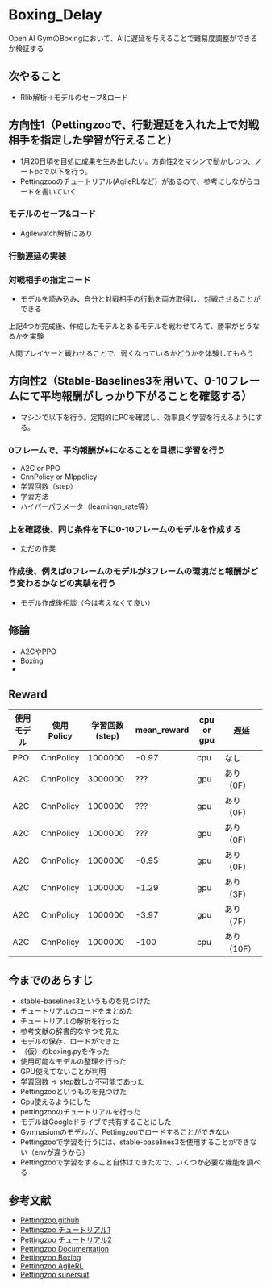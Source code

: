 # Boxing_Delay
Open AI GymのBoxingにおいて、AIに遅延を与えることで難易度調整ができるか検証する

## 次やること
- Rlib解析→モデルのセーブ&ロード

## 方向性1（Pettingzooで、行動遅延を入れた上で対戦相手を指定した学習が行えること）
- 1月20日頃を目処に成果を生み出したい。方向性2をマシンで動かしつつ、ノートpcで以下を行う。
- Pettingzooのチュートリアル(AgileRLなど）があるので、参考にしながらコードを書いていく
### モデルのセーブ&ロード
- Agilewatch解析にあり
### 行動遅延の実装
### 対戦相手の指定コード
- モデルを読み込み、自分と対戦相手の行動を両方取得し、対戦させることができる

上記4つが完成後、作成したモデルとあるモデルを戦わせてみて、勝率がどうなるかを実験

人間プレイヤーと戦わせることで、弱くなっているかどうかを体験してもらう


## 方向性2（Stable-Baselines3を用いて、0-10フレームにて平均報酬がしっかり下がることを確認する）
- マシンで以下を行う。定期的にPCを確認し、効率良く学習を行えるようにする。
### 0フレームで、平均報酬が+になることを目標に学習を行う
- A2C or PPO
- CnnPolicy or Mlppolicy
- 学習回数（step）
- 学習方法
- ハイパーパラメータ（learningn_rate等）
  
### 上を確認後、同じ条件を下に0-10フレームのモデルを作成する
- ただの作業

### 作成後、例えば0フレームのモデルが3フレームの環境だと報酬がどう変わるかなどの実験を行う
- モデル作成後相談（今は考えなくて良い）

## 修論
- A2CやPPO
- Boxing
- 


## Reward
|使用モデル|使用Policy| 学習回数(step) | mean_reward| cpu or gpu| 遅延 |
| ---- | ---- | ---- | ---- | ---- | ----|
| PPO | CnnPolicy | 1000000  | -0.97 | cpu | なし |
| A2C | CnnPolicy | 3000000  | ??? | gpu | あり（0F） |
| A2C | CnnPolicy | 1000000  | ??? | gpu | あり（0F） | イマココ
| A2C | CnnPolicy | 1000000  | ??? | gpu | あり（0F） |
| A2C | CnnPolicy | 1000000  | -0.95 | gpu | あり（0F） |
| A2C | CnnPolicy | 1000000  | -1.29 | gpu | あり（3F） |
| A2C | CnnPolicy | 1000000  | -3.97 | gpu | あり（7F） |
| A2C | CnnPolicy | 1000000  | -100 | cpu | あり（10F） |

## 今までのあらすじ
- stable-baselines3というものを見つけた
- チュートリアルのコードをまとめた
- チュートリアルの解析を行った
- 参考文献の辞書的なやつを見た
- モデルの保存、ロードができた
- （仮）のboxing.pyを作った
- 使用可能なモデルの整理を行った
- GPU使えてないことが判明
- 学習回数 → step数しか不可能であった
- Pettingzooというものを見つけた
- Gpu使えるようにした
- pettingzooのチュートリアルを行った
- モデルはGoogleドライブで共有することにした
- Gymnasiumのモデルが、Pettingzooでロードすることができない
- Pettingzooで学習を行うには、stable-baselines3を使用することができない（envが違うから）
- Pettingzooで学習をすること自体はできたので、いくつか必要な機能を調べる

## 参考文献
- [Pettingzoo.github](https://github.com/Farama-Foundation/PettingZoo)
- [Pettingzoo チュートリアル1](https://note.com/npaka/n/n9b9074b8f916)
- [Pettingzoo チュートリアル2](https://note.com/npaka/n/n06d8ba36d5bc)
- [Pettingzoo Documentation](https://pettingzoo.farama.org/index.html)
- [Pettingzoo Boxing](https://pettingzoo.farama.org/index.html)
- [Pettingzoo AgileRL](https://pettingzoo.farama.org/tutorials/agilerl/)
- [Pettingzoo supersuit](https://pettingzoo.farama.org/api/wrappers/supersuit_wrappers/#supersuit-wrappers
)

